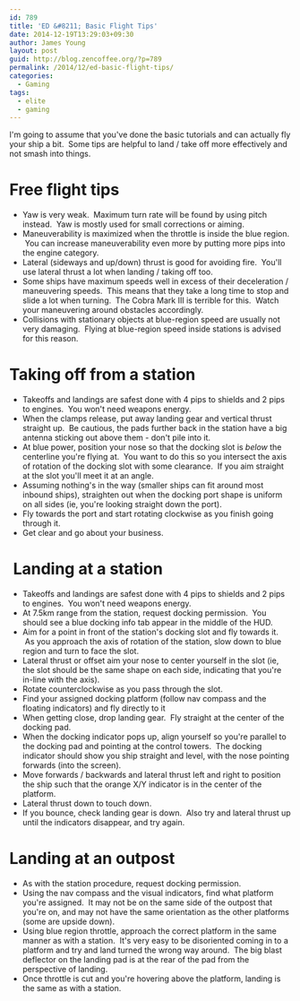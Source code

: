 ```yaml
---
id: 789
title: 'ED &#8211; Basic Flight Tips'
date: 2014-12-19T13:29:03+09:30
author: James Young
layout: post
guid: http://blog.zencoffee.org/?p=789
permalink: /2014/12/ed-basic-flight-tips/
categories:
  - Gaming
tags:
  - elite
  - gaming
---
```

I'm going to assume that you've done the basic tutorials and can actually fly your ship a bit.  Some tips are helpful to land / take off more effectively and not smash into things.

# Free flight tips

  * Yaw is very weak.  Maximum turn rate will be found by using pitch instead.  Yaw is mostly used for small corrections or aiming.
  * Maneuverability is maximized when the throttle is inside the blue region.  You can increase maneuverability even more by putting more pips into the engine category.
  * Lateral (sideways and up/down) thrust is good for avoiding fire.  You'll use lateral thrust a lot when landing / taking off too.
  * Some ships have maximum speeds well in excess of their deceleration / maneuvering speeds.  This means that they take a long time to stop and slide a lot when turning.  The Cobra Mark III is terrible for this.  Watch your maneuvering around obstacles accordingly.
  * Collisions with stationary objects at blue-region speed are usually not very damaging.  Flying at blue-region speed inside stations is advised for this reason.

# Taking off from a station

  * Takeoffs and landings are safest done with 4 pips to shields and 2 pips to engines.  You won't need weapons energy.
  * When the clamps release, put away landing gear and vertical thrust straight up.  Be cautious, the pads further back in the station have a big antenna sticking out above them - don't pile into it.
  * At blue power, position your nose so that the docking slot is _below_ the centerline you're flying at.  You want to do this so you intersect the axis of rotation of the docking slot with some clearance.  If you aim straight at the slot you'll meet it at an angle.
  * Assuming nothing's in the way (smaller ships can fit around most inbound ships), straighten out when the docking port shape is uniform on all sides (ie, you're looking straight down the port).
  * Fly towards the port and start rotating clockwise as you finish going through it.
  * Get clear and go about your business.

#  Landing at a station

  * Takeoffs and landings are safest done with 4 pips to shields and 2 pips to engines.  You won't need weapons energy.
  * At 7.5km range from the station, request docking permission.  You should see a blue docking info tab appear in the middle of the HUD.
  * Aim for a point in front of the station's docking slot and fly towards it.  As you approach the axis of rotation of the station, slow down to blue region and turn to face the slot.
  * Lateral thrust or offset aim your nose to center yourself in the slot (ie, the slot should be the same shape on each side, indicating that you're in-line with the axis).
  * Rotate counterclockwise as you pass through the slot.
  * Find your assigned docking platform (follow nav compass and the floating indicators) and fly directly to it
  * When getting close, drop landing gear.  Fly straight at the center of the docking pad.
  * When the docking indicator pops up, align yourself so you're parallel to the docking pad and pointing at the control towers.  The docking indicator should show you ship straight and level, with the nose pointing forwards (into the screen).
  * Move forwards / backwards and lateral thrust left and right to position the ship such that the orange X/Y indicator is in the center of the platform.
  * Lateral thrust down to touch down.
  * If you bounce, check landing gear is down.  Also try and lateral thrust up until the indicators disappear, and try again.

# Landing at an outpost

  * As with the station procedure, request docking permission.
  * Using the nav compass and the visual indicators, find what platform you're assigned.  It may not be on the same side of the outpost that you're on, and may not have the same orientation as the other platforms (some are upside down).
  * Using blue region throttle, approach the correct platform in the same manner as with a station.  It's very easy to be disoriented coming in to a platform and try and land turned the wrong way around.  The big blast deflector on the landing pad is at the rear of the pad from the perspective of landing.
  * Once throttle is cut and you're hovering above the platform, landing is the same as with a station.

&nbsp;